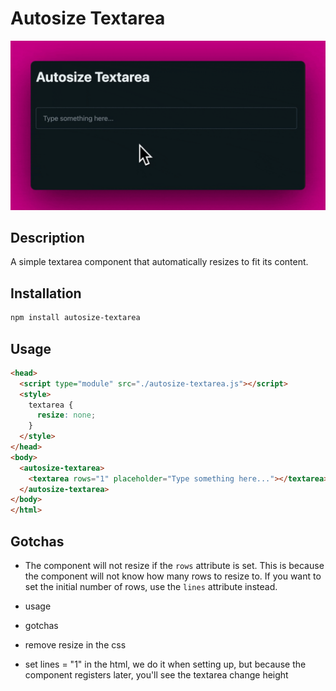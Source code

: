 # Autosize Textarea

![The autosize-textarea component in action](./static/demo.gif)

## Description

A simple textarea component that automatically resizes to fit its content.

## Installation

```bash
npm install autosize-textarea
```

## Usage

```html
<head>
  <script type="module" src="./autosize-textarea.js"></script>
  <style>
    textarea {
      resize: none;
    }
  </style>
</head>
<body>
  <autosize-textarea>
    <textarea rows="1" placeholder="Type something here..."></textarea>
  </autosize-textarea>
</body>
</html>
```

## Gotchas

- The component will not resize if the `rows` attribute is set. This is because the component will not know how many rows to resize to. If you want to set the initial number of rows, use the `lines` attribute instead.

- usage

- gotchas


- remove resize in the css
- set lines = "1" in the html, we do it when setting up, but because the component registers later, you'll see the textarea change height
